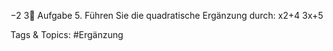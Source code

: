 −2
3
Aufgabe 5. Führen Sie die quadratische Ergänzung durch:
x2+4
3x+5

   Tags & Topics:
   #Ergänzung
